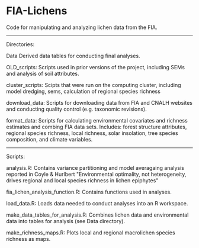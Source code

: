 # FIA-Lichens
Code for manipulating and analyzing lichen data from the FIA.

-------------------------------------------------------------------
Directories:

Data
  Derived data tables for conducting final analyses.

OLD_scripts: Scripts used in prior versions of the project, including SEMs and analysis of soil attributes.

cluster_scripts: Scipts that were run on the computing cluster, including model dredging, sems, calculation of regional species richness
  
download_data: Scripts for downloading data from FIA and CNALH websites and conducting quality control (e.g. taxonomic revisions).

format_data: Scripts for calculating environmental covariates and richness estimates and combing FIA data sets. 
  Includes: forest structure attributes, regional species richness, local richness, solar insolation, tree species composition, and climate variables.
  
-----------------------------------------------------------------
Scripts:

analysis.R: Contains variance partitioning and model averagaing analysis reported in Coyle & Hurlbert "Environmental optimality, not heterogeneity, drives regional and local species richness in lichen epiphytes"
  
fia_lichen_analysis_function.R: Contains functions used in analyses.

load_data.R: Loads data needed to conduct analyses into an R workspace.

make_data_tables_for_analysis.R: Combines lichen data and environmental data into tables for analysis (see Data directory).

make_richness_maps.R: Plots local and regional macrolichen species richness as maps.
